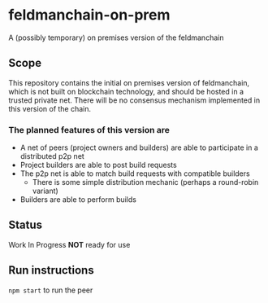 # feldmanchain-on-prem

A (possibly temporary) on premises version of the feldmanchain

## Scope

This repository contains the initial on premises version of feldmanchain, which is not built on blockchain technology, and should be hosted in a trusted private net. There will be no consensus mechanism implemented in this version of the chain.

### The planned features of this version are

- A net of peers (project owners and builders) are able to participate in a distributed p2p net
- Project builders are able to post build requests
- The p2p net is able to match build requests with compatible builders
  - There is some simple distribution mechanic (perhaps a round-robin variant)
- Builders are able to perform builds

## Status

Work In Progress **NOT** ready for use

## Run instructions

`npm start` to run the peer
